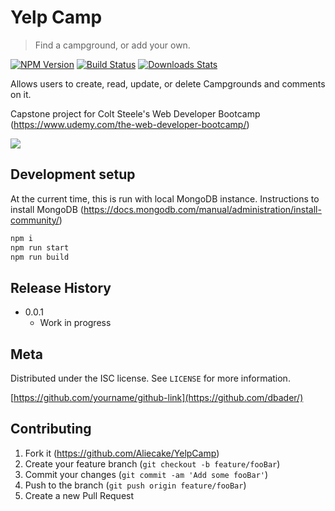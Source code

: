 # Yelp Camp
> Find a campground, or add your own.

[![NPM Version][npm-image]][npm-url]
[![Build Status][travis-image]][travis-url]
[![Downloads Stats][npm-downloads]][npm-url]

Allows users to create, read, update, or delete Campgrounds and comments on it.

Capstone project for Colt Steele's Web Developer Bootcamp (<https://www.udemy.com/the-web-developer-bootcamp/>)

![](header.png)

## Development setup

At the current time, this is run with local MongoDB instance. Instructions to install MongoDB (<https://docs.mongodb.com/manual/administration/install-community/>)

```sh
npm i
npm run start
npm run build
```

## Release History

* 0.0.1
    * Work in progress

## Meta

Distributed under the ISC license. See ``LICENSE`` for more information.

[https://github.com/yourname/github-link](https://github.com/dbader/)

## Contributing

1. Fork it (<https://github.com/Aliecake/YelpCamp>)
2. Create your feature branch (`git checkout -b feature/fooBar`)
3. Commit your changes (`git commit -am 'Add some fooBar'`)
4. Push to the branch (`git push origin feature/fooBar`)
5. Create a new Pull Request

<!-- Markdown link & img dfn's -->
[npm-image]: https://img.shields.io/npm/v/datadog-metrics.svg?style=flat-square
[npm-url]: https://npmjs.org/package/datadog-metrics
[npm-downloads]: https://img.shields.io/npm/dm/datadog-metrics.svg?style=flat-square
[travis-image]: https://img.shields.io/travis/dbader/node-datadog-metrics/master.svg?style=flat-square
[travis-url]: https://travis-ci.org/dbader/node-datadog-metrics
[wiki]: https://github.com/Aliecake/YelpCamp/wiki
